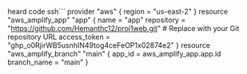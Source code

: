 heard code 
ssh```
provider "aws" {
  region = "us-east-2" 
}
resource "aws_amplify_app" "app" {
  name      = "app" 
  repository = "https://github.com/Hemanthc12/proj1web.git" # Replace with your Git repository URL
  access_token = "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"
}
resource "aws_amplify_branch" "main" {
  app_id      = aws_amplify_app.app.id
  branch_name = "main"
}
```